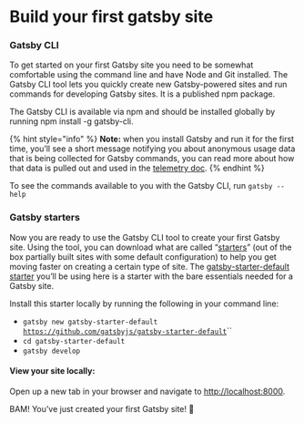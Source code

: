 # Build your first gatsby site

### Gatsby CLI <a id="docs-internal-guid-337bec8f-7fff-6cb1-6ffc-7492002cd7e0"></a>

To get started on your first Gatsby site you need to be somewhat comfortable using the command line and have Node and Git installed. The Gatsby CLI tool lets you quickly create new Gatsby-powered sites and run commands for developing Gatsby sites. It is a published npm package.

The Gatsby CLI is available via npm and should be installed globally by running npm install -g gatsby-cli.

{% hint style="info" %}
**Note:** when you install Gatsby and run it for the first time, you’ll see a short message notifying you about anonymous usage data that is being collected for Gatsby commands, you can read more about how that data is pulled out and used in the [telemetry doc](https://www.gatsbyjs.org/docs/telemetry).
{% endhint %}

To see the commands available to you with the Gatsby CLI, run `gatsby --help`

### Gatsby starters

Now you are ready to use the Gatsby CLI tool to create your first Gatsby site. Using the tool, you can download what are called “[starters](https://www.gatsbyjs.org/docs/starters/)” \(out of the box partially built sites with some default configuration\) to help you get moving faster on creating a certain type of site. The [gatsby-starter-default starter](https://www.gatsbyjs.org/starters/gatsbyjs/gatsby-starter-default/) you’ll be using here is a starter with the bare essentials needed for a Gatsby site.

Install this starter locally by running the following in your command line:

* `gatsby new gatsby-starter-default` [`https://github.com/gatsbyjs/gatsby-starter-default`](https://github.com/gatsbyjs/gatsby-starter-default)\`\`
* `cd gatsby-starter-default`
* `gatsby develop`

#### View your site locally:

Open up a new tab in your browser and navigate to [http://localhost:8000](http://localhost:8000/).

BAM! You’ve just created your first Gatsby site! 🌮

